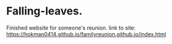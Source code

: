 ﻿# Falling-leaves.
Finished website for someone's reunion. 
link to site: 
https://hokman0414.github.io/familyreunion.github.io/index.html
